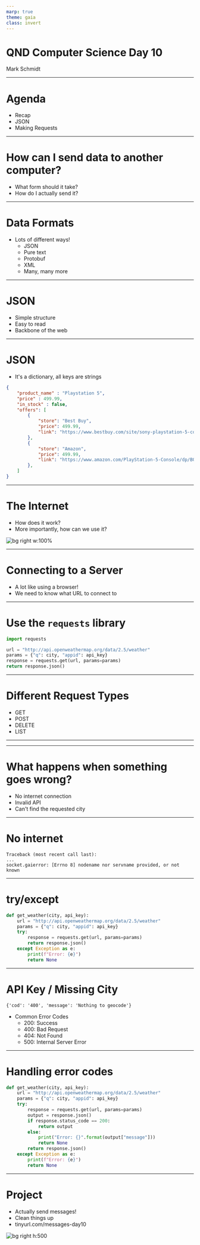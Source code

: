 ```yaml
---
marp: true
theme: gaia
class: invert
---
```


# QND Computer Science Day 10
Mark Schmidt

---

# Agenda

- Recap
- JSON
- Making Requests

---

# How can I send data to another computer?

- What form should it take?
- How do I actually send it?

---

# Data Formats

- Lots of different ways!
    - JSON
    - Pure text
    - Protobuf
    - XML
    - Many, many more

---

# JSON

- Simple structure
- Easy to read
- Backbone of the web

---

# JSON

- It's a dictionary, all keys are strings
```json
{
    "product_name" : "Playstation 5",
    "price" : 499.99,
    "in_stock" : false,
    "offers": [
        {
            "store": "Best Buy",
            "price": 499.99,
            "link": "https://www.bestbuy.com/site/sony-playstation-5-console/6426149.p?skuId=6426149"
        },
        {
            "store": "Amazon",
            "price": 499.99,
            "link": "https://www.amazon.com/PlayStation-5-Console/dp/B08FC5L3RG"
        },
    ]
}
```

---

# The Internet

- How does it work?
- More importantly, how can we use it?

![bg right w:100%](../assets/small_doge.jpeg)

--- 

# Connecting to a Server

- A lot like using a browser!
- We need to know what URL to connect to

---

# Use the `requests` library

```python
import requests

url = "http://api.openweathermap.org/data/2.5/weather"
params = {"q": city, "appid": api_key} 
response = requests.get(url, params=params)
return response.json()

```

---

# Different Request Types

- GET
- POST
- DELETE
- LIST

---

---

# What happens when something goes wrong?

- No internet connection
- Invalid API
- Can't find the requested city



---

# No internet

```
Traceback (most recent call last):
...
socket.gaierror: [Errno 8] nodename nor servname provided, or not known

```

<!-- Fails to connect at all! Throws an exception -->

---

# try/except

```python
def get_weather(city, api_key):
    url = "http://api.openweathermap.org/data/2.5/weather"
    params = {"q": city, "appid": api_key}
    try:
        response = requests.get(url, params=params)
        return response.json()
    except Exception as e:
        print(f"Error: {e}")
        return None
```

<!-- -->
<!-- If there is an exception in the try block, skip to except phase -->
<!-- Sometimes, you want to leave this responsibility to the function caller -->

---

# API Key / Missing City

```
{'cod': '400', 'message': 'Nothing to geocode'}
```

- Common Error Codes
    - 200: Success
    - 400: Bad Request
    - 404: Not Found
    - 500: Internal Server Error
---

# Handling error codes

```python
def get_weather(city, api_key):
    url = "http://api.openweathermap.org/data/2.5/weather"
    params = {"q": city, "appid": api_key}
    try:
        response = requests.get(url, params=params)
        output = response.json()
        if response.status_code == 200:
            return output 
        else:
            print("Error: {}".format(output["message"]))
            return None
        return response.json()
    except Exception as e:
        print(f"Error: {e}")
        return None
```

---

# Project

- Actually send messages!
- Clean things up
- tinyurl.com/messages-day10

![bg right h:500](../assets/messages-day10-qr.png)
